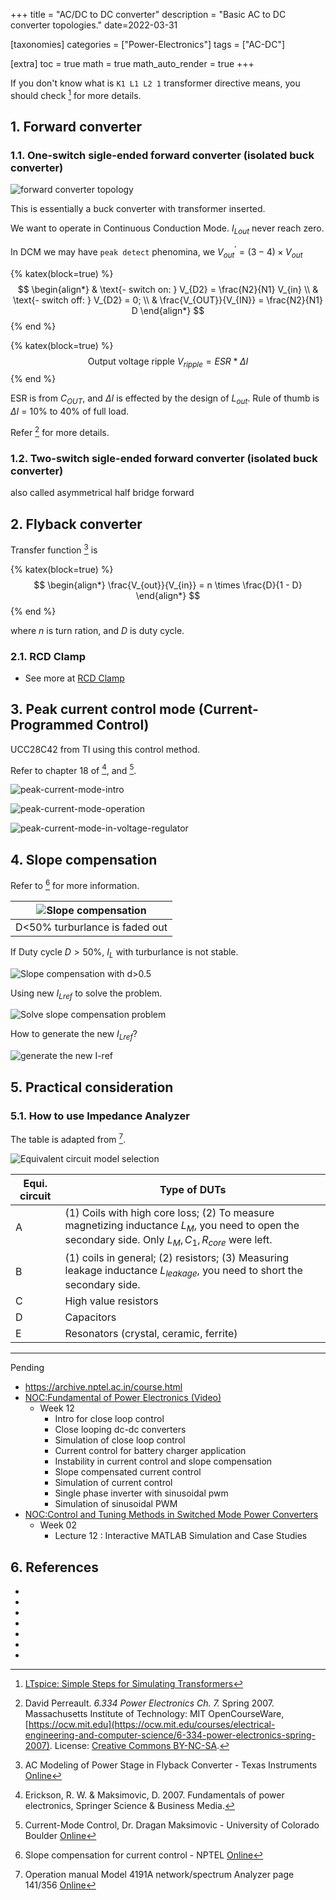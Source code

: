 +++
title = "AC/DC to DC converter"
description = "Basic AC to DC converter topologies."
date=2022-03-31

[taxonomies]
categories = ["Power-Electronics"]
tags = ["AC-DC"]

[extra]
toc = true
math = true
math_auto_render = true
+++


If you don't know what is `K1 L1 L2 1` transformer directive means, you should check [^lt_transf] for more details.

## 1. Forward converter

### 1.1. One-switch sigle-ended forward converter (isolated buck converter)

![forward converter topology](images/forward-basic-topology.png)

This is essentially a buck converter with transformer inserted.

We want to operate in Continuous Conduction Mode.
$I_{Lout}$ never reach zero.

In DCM we may have `peak detect` phenomina, we $V_{out}^{'} = (3-4) \times V_{out}$

{% katex(block=true) %}
$$
\begin{align*}
& \text{- switch on: } V_{D2} = \frac{N2}{N1} V_{in} \\
& \text{- switch off: } V_{D2} = 0; \\
& \frac{V_{OUT}}{V_{IN}} = \frac{N2}{N1} D
\end{align*}
$$
{% end %}

{% katex(block=true) %}
$$
\text{Output voltage ripple } V_{ripple} = ESR * \Delta I
$$
{% end %}

ESR is from $C_{OUT}$, and $\Delta I$ is effected by the design of $L_{out}$.
Rule of thumb is $\Delta I$ = 10% to 40% of full load.

Refer [^fn1] for more details.

### 1.2. Two-switch sigle-ended forward converter (isolated buck converter)

also called asymmetrical half bridge forward

## 2. Flyback converter

Transfer function [^ti_flyback] is

{% katex(block=true) %}
$$
\begin{align*}
  \frac{V_{out}}{V_{in}} = n \times \frac{D}{1 - D}
\end{align*}
$$
{% end %}

where $n$ is turn ration, and $D$ is duty cycle.

### 2.1. RCD Clamp

- See more at [RCD Clamp](https://youtu.be/rmMYgnJ1oqE)

## 3. Peak current control mode (Current-Programmed Control)

UCC28C42 from TI using this control method.

Refer to chapter 18 of [^erickson2007], and [^dragan].

![peak-current-mode-intro](images/peak-current-mode-intro.jpg)

![peak-current-mode-operation](images/peak-current-mode-operation.jpg)

![peak-current-mode-in-voltage-regulator](images/peak-current-mode-in-voltage-regulator.jpg)

## 4. Slope compensation

Refer to [^slope] for more information.

| ![Slope compensation](images/slope-comp-d-lt-50.jpg) |
| :------------------------------------------------------: |
|              D<50% turburlance is faded out              |

If Duty cycle $D>50\%$, $I_L$ with turburlance is not stable.

![Slope compensation with d>0.5](images/slope-comp-d-gt-50.jpg)

Using new $I_{Lref}$ to solve the problem.

![Solve slope compensation problem](images/slope-comp-using-new-I_l.jpg)

How to generate the new $I_{Lref}$?

![generate the new I-ref](images/slope-comp-gen-new-I_l.jpg)

## 5. Practical consideration

### 5.1. How to use Impedance Analyzer

The table is adapted from [^4191A].

![Equivalent circuit model selection](images/equivalent-circuit-impedance.png)

| Equi. circuit | Type of DUTs                                                                                                                                        |
| ------------- | --------------------------------------------------------------------------------------------------------------------------------------------------- |
| A             | (1) Coils with high core loss; (2) To measure magnetizing inductance $L_M$, you need to open the secondary side. Only $L_M,C_1,R_{core}$ were left. |
| B             | (1) coils in general; (2) resistors; (3) Measuring leakage inductance $L_{leakage}$, you need to short the secondary side.                          |
| C             | High value resistors                                                                                                                                |
| D             | Capacitors                                                                                                                                          |
| E             | Resonators (crystal, ceramic, ferrite)                                                                                                              |

---

Pending

- https://archive.nptel.ac.in/course.html
- [NOC:Fundamental of Power Electronics (Video)](https://archive.nptel.ac.in/courses/108/101/108101126/)
  - Week 12
    - Intro for close loop control
    - Close looping dc-dc converters
    - Simulation of close loop control
    - Current control for battery charger application
    - Instability in current control and slope compensation
    - Slope compensated current control
    - Simulation of current control
    - Single phase inverter with sinusoidal pwm
    - Simulation of sinusoidal PWM
- [NOC:Control and Tuning Methods in Switched Mode Power Converters](https://archive.nptel.ac.in/courses/108/105/108105180/)
  - Week 02
    - Lecture 12 : Interactive MATLAB Simulation and Case Studies

## 6. References

- [^fn1]: David Perreault. *6.334 Power Electronics Ch. 7.* Spring 2007. Massachusetts Institute of Technology: MIT OpenCourseWare, [https://ocw.mit.edu](https://ocw.mit.edu/courses/electrical-engineering-and-computer-science/6-334-power-electronics-spring-2007). License: [Creative Commons BY-NC-SA](https://creativecommons.org/licenses/by-nc-sa/4.0/).
- [^lt_transf]: [LTspice: Simple Steps for Simulating Transformers](https://www.analog.com/en/technical-articles/ltspice-basic-steps-for-simulating-transformers.html)
- [^4191A]: Operation manual Model 4191A network/spectrum Analyzer page 141/356 [Online](https://xdevs.com/doc/HP_Agilent_Keysight/HP%204195A%20Operation.pdf)
- [^erickson2007]: Erickson, R. W. & Maksimovic, D. 2007. Fundamentals of power electronics, Springer Science & Business Media.
- [^dragan]: Current-Mode Control, Dr. Dragan Maksimovic - University of Colorado Boulder [Online](https://www.coursera.org/lecture/current-modecontrol/introduction-to-peak-current-mode-control-nbIZQ)
- [^slope]: Slope compensation for current control - NPTEL [Online](https://youtu.be/b3e0RTWt4W0)
- [^ti_flyback]: AC Modeling of Power Stage in Flyback Converter - Texas Instruments [Online](https://www.ti.com/lit/an/slva589/slva589.pdf)
  